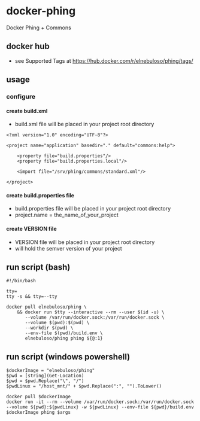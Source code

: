 # docker-phing

Docker Phing + Commons

## docker hub

- see Supported Tags at https://hub.docker.com/r/elnebuloso/phing/tags/

## usage

### configure

#### create build.xml

- build.xml file will be placed in your project root directory

```
<?xml version="1.0" encoding="UTF-8"?>

<project name="application" basedir="." default="commons:help">

    <property file="build.properties"/>
    <property file="build.properties.local"/>
    
    <import file="/srv/phing/commons/standard.xml"/>
    
</project>
```

####  create build.properties file

- build.properties file will be placed in your project root directory
- project.name = the_name_of_your_project

#### create VERSION file

- VERSION file will be placed in your project root directory
- will hold the semver version of your project

## run script (bash)

```
#!/bin/bash

tty=
tty -s && tty=--tty

docker pull elnebuloso/phing \
    && docker run $tty --interactive --rm --user $(id -u) \
       --volume /var/run/docker.sock:/var/run/docker.sock \
       --volume $(pwd):$(pwd) \
       --workdir $(pwd) \
       --env-file $(pwd)/build.env \
       elnebuloso/phing phing ${@:1}
```

## run script (windows powershell)

```
$dockerImage = "elnebuloso/phing"
$pwd = [string](Get-Location)
$pwd = $pwd.Replace("\", "/")
$pwdLinux = "/host_mnt/" + $pwd.Replace(":", "").ToLower()

docker pull $dockerImage
docker run -it --rm --volume /var/run/docker.sock:/var/run/docker.sock --volume ${pwd}:${pwdLinux} -w ${pwdLinux} --env-file ${pwd}/build.env $dockerImage phing $args
```
